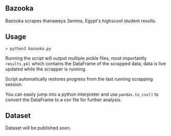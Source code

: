 ## Bazooka
Bazooka scrapes thanaweya 3amma, Egypt's highscool student results.

## Usage
```
> python3 bazooka.py
```

Running the script will output multiple pickle files, most importantly `results.pkl` which contains the DataFrame of the scrapped data, data is live updated while the scrapper is running.

Script automatically restores progress from the last running scrapping session.

You can easily jump into a python interpreter and use `pandas.to_csv()` to convert the DataFrame to a csv file for further analysis.

## Dataset
Dataset will be published soon.